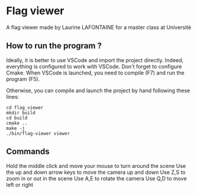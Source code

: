 # Flag viewer

A flag viewer made by Laurine LAFONTAINE for a master class at Université

## How to run the program ?

Ideally, it is better to use VSCode and import the project directly. Indeed, everything is configured to work with VSCode. Don't forget to configure Cmake. When VSCode is launched, you need to compile (F7) and run the program (F5).

Otherwise, you can compile and launch the project by hand following these lines:

```git clone https://github.com/LafLaurine/flag_viewer
cd flag_viewer
mkdir build
cd build
cmake ..
make -j
./bin/flag-viewer viewer
```

## Commands

Hold the middle click and move your mouse to turn around the scene
Use the up and down arrow keys to move the camera up and down
Use Z,S to zoom in or out in the scene
Use A,E to rotate the camera
Use Q,D to move left or right
